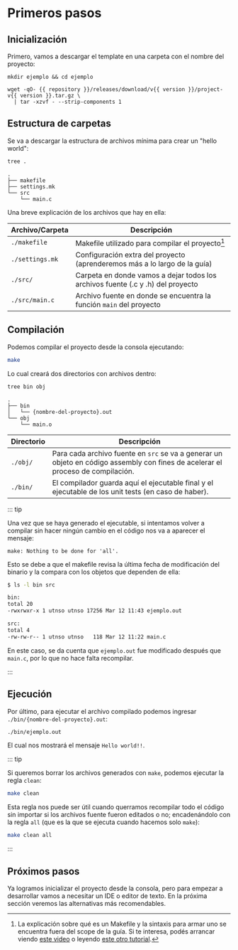 <script setup>
import { repository, version } from '../../package.json'
</script>

# Primeros pasos

## Inicialización

Primero, vamos a descargar el template en una carpeta con el nombre del
proyecto:

```bash-vue
mkdir ejemplo && cd ejemplo

wget -qO- {{ repository }}/releases/download/v{{ version }}/project-v{{ version }}.tar.gz \
  | tar -xzvf - --strip-components 1
```

## Estructura de carpetas

Se va a descargar la estructura de archivos mínima para crear un "hello world":

```bash
tree .
```
```
.
├── makefile
├── settings.mk
└── src
    └── main.c
```

Una breve explicación de los archivos que hay en ella:

| Archivo/Carpeta          | Descripción                                                                         |
| ------------------------ | ----------------------------------------------------------------------------------- |
| `./makefile`             | Makefile utilizado para compilar el proyecto[^1]                                    |
| `./settings.mk`          | Configuración extra del proyecto (aprenderemos más a lo largo de la guía)           |
| `./src/`                 | Carpeta en donde vamos a dejar todos los archivos fuente (.c y .h) del proyecto     |
| `./src/main.c`           | Archivo fuente en donde se encuentra la función `main` del proyecto                 |

## Compilación

Podemos compilar el proyecto desde la consola ejecutando:

```bash
make
```

Lo cual creará dos directorios con archivos dentro:

```bash
tree bin obj
```

```
.
├── bin
│   └── {nombre-del-proyecto}.out
└── obj
    └── main.o
```

| Directorio | Descripción                                                                                                                     |
| ---------- | ------------------------------------------------------------------------------------------------------------------------------- |
| `./obj/`   | Para cada archivo fuente en `src` se va a generar un objeto en código assembly con fines de acelerar el proceso de compilación. |
| `./bin/`   | El compilador guarda aquí el ejecutable final y el ejecutable de los unit tests (en caso de haber).                             |

::: tip

Una vez que se haya generado el ejecutable, si intentamos volver a compilar sin
hacer ningún cambio en el código nos va a aparecer el mensaje:

```
make: Nothing to be done for 'all'.
```

Esto se debe a que el makefile revisa la última fecha de modificación del
binario y la compara con los objetos que dependen de ella:

```bash
$ ls -l bin src

bin:
total 20
-rwxrwxr-x 1 utnso utnso 17256 Mar 12 11:43 ejemplo.out

src:
total 4
-rw-rw-r-- 1 utnso utnso   118 Mar 12 11:22 main.c
```

En este caso, se da cuenta que `ejemplo.out` fue modificado después que
`main.c`, por lo que no hace falta recompilar.

:::

## Ejecución

Por último, para ejecutar el archivo compilado podemos ingresar
`./bin/{nombre-del-proyecto}.out`:

```bash
./bin/ejemplo.out
```

El cual nos mostrará el mensaje `Hello world!!`.

::: tip

Si queremos borrar los archivos generados con `make`, podemos ejecutar la regla
`clean`:

```bash
make clean
```

Esta regla nos puede ser útil cuando querramos recompilar todo el código sin
importar si los archivos fuente fueron editados o no; encadenándolo con la regla
`all` (que es la que se ejecuta cuando hacemos solo `make`):

```bash
make clean all
```

:::

## Próximos pasos

Ya logramos inicializar el proyecto desde la consola, pero para empezar a
desarrollar vamos a necesitar un IDE o editor de texto. En la próxima sección
veremos las alternativas más recomendables.

[^1]: La explicación sobre qué es un Makefile y la sintaxis para armar uno se
encuentra fuera del scope de la guía. Si te interesa, podés arrancar viendo
[este video](https://www.youtube.com/watch?v=a8mPKBxQ9No&list=PL9IEJIKnBJjEPxenuhKU7J5smY4XjFnyg&index=1)
o leyendo [este otro tutorial](https://makefiletutorial.com/).
